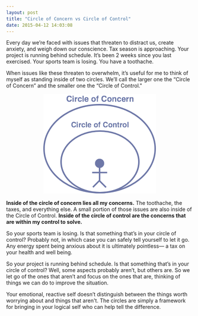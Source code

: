 ```yaml
---
layout: post
title: "Circle of Concern vs Circle of Control"
date: 2015-04-12 14:03:08
---
```


Every day we’re faced with issues that threaten to distract us, create anxiety, and weigh down our conscience. Tax season is approaching. Your project is running behind schedule. It’s been 2 weeks since you last exercised. Your sports team is losing. You have a toothache.

When issues like these threaten to overwhelm, it’s useful for me to think of myself as standing inside of two circles. We’ll call the larger one the “Circle of Concern” and the smaller one the “Circle of Control."

<p style="text-align: center;">
  <img alt="Circle of Concern Diagram" src="/assets/images/circles.png" />
</p>

**Inside of the circle of concern lies all my concerns.** The toothache, the taxes, and everything else. A small portion of those issues are also inside of the Circle of Control. **Inside of the circle of control are the concerns that are within my control to solve.**

So your sports team is losing. Is that something that’s in your circle of control? Probably not, in which case you can safely tell yourself to let it go. Any energy spent being anxious about it is ultimately pointless— a tax on your health and well being.

So your project is running behind schedule. Is that something that’s in your circle of control? Well, some aspects probably aren’t, but others are. So we let go of the ones that aren’t and focus on the ones that are, thinking of things we can do to improve the situation.

Your emotional, reactive self doesn’t distinguish between the things worth worrying about and things that aren't. The circles are simply a framework for bringing in your logical self who can help tell the difference.